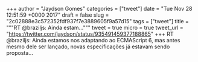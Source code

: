 
+++
author = "Jaydson Gomes"
categories = ["tweet"]
date = "Tue Nov 28 12:51:59 +0000 2017"
draft = false
slug = "2c02888e3c572352fdf937f7e3889605f9a57d15"
tags = ["tweet"]
title = """RT @braziljs: Ainda estam..."""
tweet = true
micro = true
tweet_url = "https://twitter.com/jaydson/status/935491459377188865"
+++
RT @braziljs: Ainda estamos nos adaptando ao ECMAScript 6, mas antes mesmo dele ser lançado, novas especificações já estavam sendo proposta…
